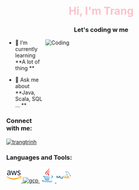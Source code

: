 <h1 align="center" style="color: pink;"> Hi, I'm Trang  </h1>
<h3 align="center">Let's coding w me</h3>
<img align="right" alt="Coding"  width="400" height="300" src="https://media3.giphy.com/media/nFLW7PNGgN3lI68rdv/giphy.gif?cid=ecf05e4748lbmhm7k1rnxlrifkft906xbp6ef6toqtxwelb5&ep=v1_gifs_search&rid=giphy.gif&ct=g">

- 🌱 I’m currently learning **A lot of thing **

- 💬 Ask me about **Java, Scala, SQL ... **

<h3 align="left">Connect with me:</h3>
<p align="left">
<a href="https://linkedin.com/in/trangtrinh" target="blank"><img align="center" src="https://raw.githubusercontent.com/rahuldkjain/github-profile-readme-generator/master/src/images/icons/Social/linked-in-alt.svg" alt="trangtrinh" height="30" width="40" /></a>
</p>

<h3 align="left">Languages and Tools:</h3>
<p align="left"> <a href="https://aws.amazon.com" target="_blank" rel="noreferrer"> <img src="https://raw.githubusercontent.com/devicons/devicon/master/icons/amazonwebservices/amazonwebservices-original-wordmark.svg" alt="aws" width="40" height="40"/> </a> <a href="https://cloud.google.com" target="_blank" rel="noreferrer"> <img src="https://www.vectorlogo.zone/logos/google_cloud/google_cloud-icon.svg" alt="gcp" width="40" height="40"/> </a> <a href="https://www.java.com" target="_blank" rel="noreferrer"> <img src="https://raw.githubusercontent.com/devicons/devicon/master/icons/java/java-original.svg" alt="java" width="40" height="40"/> </a> <a href="https://www.mysql.com/" target="_blank" rel="noreferrer"> <img src="https://raw.githubusercontent.com/devicons/devicon/master/icons/mysql/mysql-original-wordmark.svg" alt="mysql" width="40" height="40"/> </a> </p>


